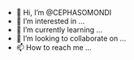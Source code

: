 - 👋 Hi, I’m @CEPHASOMONDI
- 👀 I’m interested in ...
- 🌱 I’m currently learning ...
- 💞️ I’m looking to collaborate on ...
- 📫 How to reach me ...

<!---
CEPHASOMONDI/CEPHASOMONDI is a ✨ special ✨ repository because its `README.md` (this file) appears on your GitHub profile.
You can click the Preview link to take a look at your changes.
--->
